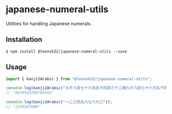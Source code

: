 # japanese-numeral-utils

Utilities for handling Japanese numerals.

## Installation

```shell
$ npm install @leonsk32/japanese-numeral-utils --save
```

## Usage

```javascript
import { kanji2Arabic } from "@leonsk32/japanese-numeral-utils";

console.log(kanji2Arabic("九千八百七十六兆五千四百三十二億九千八百七十六万五千四百三十二"));
// "9876543298765432"

console.log(kanji2Arabic("一二三四五六七八九〇"));
// "1234567890"
```
